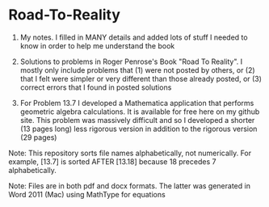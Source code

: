 # Road-To-Reality
1. My notes. I filled in MANY details and added lots of stuff I needed to know in order to help me understand the book

2. Solutions to problems in Roger Penrose's Book "Road To Reality". 
   I mostly only include problems that (1) were not posted by others, or (2) that I felt were simpler or very different
   than those already posted, or (3) correct errors that I found in posted solutions

3. For Problem 13.7 I developed a Mathematica application that performs geometric algebra calculations. It is available
   for free here on my github site. This problem was massively difficult and so I developed a shorter (13 pages long) less 
   rigorous version in addition to the rigorous version (29 pages)

Note: This repository sorts file names alphabetically, not numerically.
   For example, [13.7] is sorted AFTER [13.18] because 18 precedes 7 alphabetically.

Note: Files are in both pdf and docx formats. The latter was generated in Word 2011 (Mac) using MathType for equations
